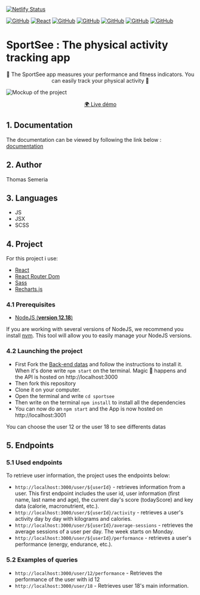 [![Netlify Status](https://api.netlify.com/api/v1/badges/19b20451-5b28-4a76-b825-fc3640adab2c/deploy-status)](https://app.netlify.com/sites/sportseeapp/deploys)

[![GitHub](https://img.shields.io/badge/GitHub-100000?style=for-the-badge&logo=github&logoColor=white)](https://github.com/Ngc1987) [![React](https://img.shields.io/badge/React-20232A?style=for-the-badge&logo=react&logoColor=61DAFB)](https://reactjs.org/) [![GitHub](https://img.shields.io/badge/React_Router-CA4245?style=for-the-badge&logo=react-router&logoColor=white)](https://reactrouter.com/) [![GitHub](https://img.shields.io/badge/JS-F7DF1E?style=for-the-badge&logo=javascript&logoColor=black)](https://developer.mozilla.org/en-US/docs/Web/JavaScript) [![GitHub](https://img.shields.io/badge/JSX-4F4FD4?style=for-the-badge&logo=react&logoColor=61DAFB)](https://reactjs.org/docs/introducing-jsx.html) [![GitHub](https://img.shields.io/badge/Sass-CC6699?style=for-the-badge&logo=sass&logoColor=white)](https://sass-lang.com/) [![GitHub](https://img.shields.io/badge/HTML5-E34F26?style=for-the-badge&logo=html5&logoColor=white)](https://developer.mozilla.org/en-US/docs/Web/HTML)


# SportSee : The physical activity tracking app

<p align="center">
🏃 The SportSee app measures your performance and fitness indicators. You can easily track your physical activity 🏃
</p>

![Mockup of the project](https://i.imgur.com/Zv7tsy8.png)

<p align="center">
<a href="https://sportseeapp.netlify.app/">🌍 Live démo
</a>
</p>


## 1. Documentation

The documentation can be viewed by following the link below : [documentation](https://sportseedocumentation.netlify.app/)

## 2. Author

Thomas Semeria


## 3. Languages

- JS
- JSX
- SCSS

## 4. Project
For this project i use:

- [React](https://reactjs.org/)
- [React Router Dom](https://v5.reactrouter.com/web/guides/quick-start)
- [Sass](https://sass-lang.com/)
- [Recharts.js](https://recharts.org/en-US)

### 4.1 Prerequisites

- [NodeJS (**version 12.18**)](https://nodejs.org/en/)

If you are working with several versions of NodeJS, we recommend you install [nvm](https://github.com/nvm-sh/nvm). This tool will allow you to easily manage your NodeJS versions.


### 4.2 Launching the project

- First Fork the [Back-end datas](https://github.com/OpenClassrooms-Student-Center/P9-front-end-dashboard) and follow the instructions to install it. When it's done write `npm start` on the terminal.
Magic 🌟 happens and the API is hosted on http://localhost:3000
- Then fork this repository
- Clone it on your computer.
- Open the terminal and write `cd sportsee`
- Then write on the terminal `npm install` to install all the dependencies
- You can now do an `npm start` and the App is now hosted on http://localhost:3001

You can choose the user 12 or the user 18 to see differents datas

## 5. Endpoints

### 5.1 Used endpoints

To retrieve user information, the project uses the endpoints below: 

- `http://localhost:3000/user/${userId}` - retrieves information from a user. This first endpoint includes the user id, user information (first name, last name and age), the current day's score (todayScore) and key data (calorie, macronutrient, etc.).
- `http://localhost:3000/user/${userId}/activity` - retrieves a user's activity day by day with kilograms and calories.
- `http://localhost:3000/user/${userId}/average-sessions` - retrieves the average sessions of a user per day. The week starts on Monday.
- `http://localhost:3000/user/${userId}/performance` - retrieves a user's performance (energy, endurance, etc.).


### 5.2 Examples of queries

- `http://localhost:3000/user/12/performance` - Retrieves the performance of the user with id 12
- `http://localhost:3000/user/18` - Retrieves user 18's main information.


